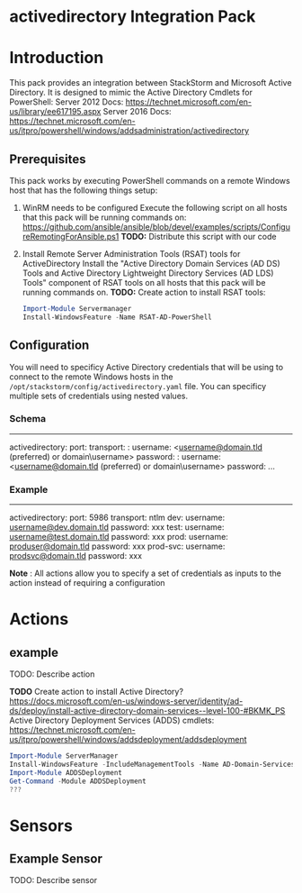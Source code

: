 # activedirectory Integration Pack

# Introduction
This pack provides an integration between StackStorm and Microsoft Active Directory.
It is designed to mimic the Active Directory Cmdlets for PowerShell:
Server 2012 Docs: https://technet.microsoft.com/en-us/library/ee617195.aspx
Server 2016 Docs: https://technet.microsoft.com/en-us/itpro/powershell/windows/addsadministration/activedirectory

## Prerequisites
This pack works by executing PowerShell commands on a remote Windows host that 
has the following things setup:

1. WinRM needs to be configured
   Execute the following script on all hosts that this pack will be running 
   commands on:
   https://github.com/ansible/ansible/blob/devel/examples/scripts/ConfigureRemotingForAnsible.ps1
   **TODO:** Distribute this script with our code
  
2. Install Remote Server Administration Tools (RSAT) tools for ActiveDirectory
   Install the "Active Directory Domain Services (AD DS) Tools and Active 
   Directory Lightweight Directory Services (AD LDS) Tools" component of
   RSAT tools on all hosts that this pack will be running commands on.
   **TODO:** Create action to install RSAT tools:
   ``` PowerShell
   Import-Module Servermanager
   Install-WindowsFeature -Name RSAT-AD-PowerShell
   ```

   


## Configuration
You will need to specificy Active Directory credentials that will be
using to connect to the remote Windows hosts in the 
`/opt/stackstorm/config/activedirectory.yaml` file. You can specificy multiple 
sets of credentials using nested values.


### Schema
---
activedirectory:
    port: <default port number to use for WinRM connections: default = '5986'>
    transport: <default transport to use for WinRM connections: default = 'ntlm'>
    <credentials1>:
        username: <username@domain.tld (preferred) or domain\username>
        password: <password for username>
    <credentials2>:
        username: <username@domain.tld (preferred) or domain\username>
        password: <password for username>
    ...
    

### Example
---
activedirectory:
  port: 5986
  transport: ntlm
  dev:
    username: username@dev.domain.tld
    password: xxx
  test:
      username: username@test.domain.tld
    password: xxx
  prod:
    username: produser@domain.tld
    password: xxx
  prod-svc:
    username: prodsvc@domain.tld
    password: xxx
    
    
**Note** : All actions allow you to specify a set of credentials as inputs
           to the action instead of requiring a configuration


# Actions




## example
TODO: Describe action



**TODO** 
Create action to install Active Directory? https://docs.microsoft.com/en-us/windows-server/identity/ad-ds/deploy/install-active-directory-domain-services--level-100-#BKMK_PS
Active Directory Deployment Services (ADDS) cmdlets: https://technet.microsoft.com/en-us/itpro/powershell/windows/addsdeployment/addsdeployment
``` PowerShell
Import-Module ServerManager 
Install-WindowsFeature -IncludeManagementTools -Name AD-Domain-Services
Import-Module ADDSDeployment
Get-Command -Module ADDSDeployment
???
```


# Sensors

## Example Sensor
TODO: Describe sensor
